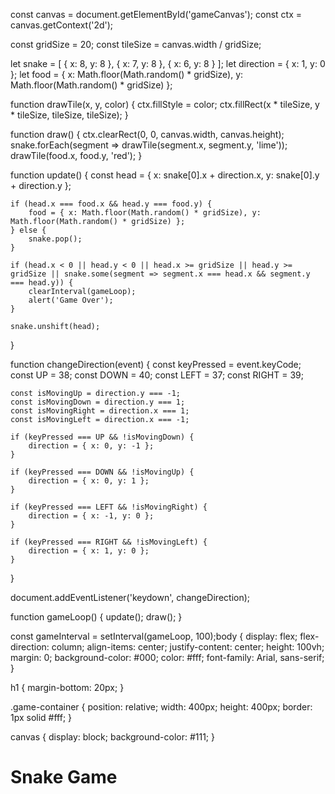 const canvas = document.getElementById('gameCanvas');
const ctx = canvas.getContext('2d');

const gridSize = 20;
const tileSize = canvas.width / gridSize;

let snake = [
    { x: 8, y: 8 },
    { x: 7, y: 8 },
    { x: 6, y: 8 }
];
let direction = { x: 1, y: 0 };
let food = { x: Math.floor(Math.random() * gridSize), y: Math.floor(Math.random() * gridSize) };

function drawTile(x, y, color) {
    ctx.fillStyle = color;
    ctx.fillRect(x * tileSize, y * tileSize, tileSize, tileSize);
}

function draw() {
    ctx.clearRect(0, 0, canvas.width, canvas.height);
    snake.forEach(segment => drawTile(segment.x, segment.y, 'lime'));
    drawTile(food.x, food.y, 'red');
}

function update() {
    const head = { x: snake[0].x + direction.x, y: snake[0].y + direction.y };

    if (head.x === food.x && head.y === food.y) {
        food = { x: Math.floor(Math.random() * gridSize), y: Math.floor(Math.random() * gridSize) };
    } else {
        snake.pop();
    }

    if (head.x < 0 || head.y < 0 || head.x >= gridSize || head.y >= gridSize || snake.some(segment => segment.x === head.x && segment.y === head.y)) {
        clearInterval(gameLoop);
        alert('Game Over');
    }

    snake.unshift(head);
}

function changeDirection(event) {
    const keyPressed = event.keyCode;
    const UP = 38;
    const DOWN = 40;
    const LEFT = 37;
    const RIGHT = 39;

    const isMovingUp = direction.y === -1;
    const isMovingDown = direction.y === 1;
    const isMovingRight = direction.x === 1;
    const isMovingLeft = direction.x === -1;

    if (keyPressed === UP && !isMovingDown) {
        direction = { x: 0, y: -1 };
    }

    if (keyPressed === DOWN && !isMovingUp) {
        direction = { x: 0, y: 1 };
    }

    if (keyPressed === LEFT && !isMovingRight) {
        direction = { x: -1, y: 0 };
    }

    if (keyPressed === RIGHT && !isMovingLeft) {
        direction = { x: 1, y: 0 };
    }
}

document.addEventListener('keydown', changeDirection);

function gameLoop() {
    update();
    draw();
}

const gameInterval = setInterval(gameLoop, 100);body {
    display: flex;
    flex-direction: column;
    align-items: center;
    justify-content: center;
    height: 100vh;
    margin: 0;
    background-color: #000;
    color: #fff;
    font-family: Arial, sans-serif;
}

h1 {
    margin-bottom: 20px;
}

.game-container {
    position: relative;
    width: 400px;
    height: 400px;
    border: 1px solid #fff;
}

canvas {
    display: block;
    background-color: #111;
}<!DOCTYPE html>
<html lang="en">
<head>
    <meta charset="UTF-8">
    <meta name="viewport" content="width=device-width, initial-scale=1.0">
    <title>Snake Game</title>
    <link rel="stylesheet" href="styles.css">
</head>
<body>
    <h1>Snake Game</h1>
    <div class="game-container">
        <canvas id="gameCanvas"></canvas>
    </div>
    <script src="script.js"></script>
</body>
</html>
